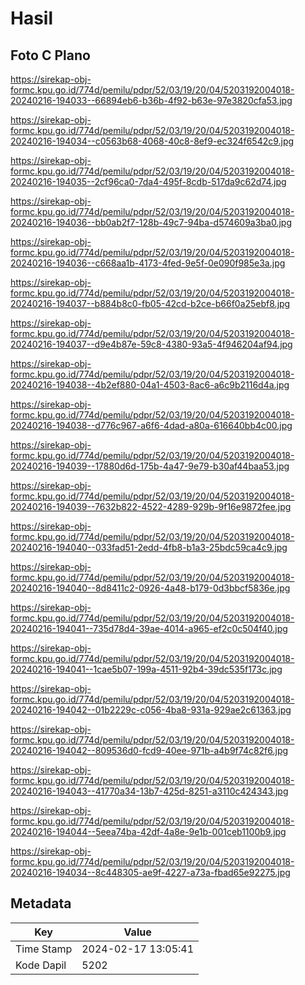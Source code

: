 # Hasil

## Foto C Plano

https://sirekap-obj-formc.kpu.go.id/774d/pemilu/pdpr/52/03/19/20/04/5203192004018-20240216-194033--66894eb6-b36b-4f92-b63e-97e3820cfa53.jpg

https://sirekap-obj-formc.kpu.go.id/774d/pemilu/pdpr/52/03/19/20/04/5203192004018-20240216-194034--c0563b68-4068-40c8-8ef9-ec324f6542c9.jpg

https://sirekap-obj-formc.kpu.go.id/774d/pemilu/pdpr/52/03/19/20/04/5203192004018-20240216-194035--2cf96ca0-7da4-495f-8cdb-517da9c62d74.jpg

https://sirekap-obj-formc.kpu.go.id/774d/pemilu/pdpr/52/03/19/20/04/5203192004018-20240216-194036--bb0ab2f7-128b-49c7-94ba-d574609a3ba0.jpg

https://sirekap-obj-formc.kpu.go.id/774d/pemilu/pdpr/52/03/19/20/04/5203192004018-20240216-194036--c668aa1b-4173-4fed-9e5f-0e090f985e3a.jpg

https://sirekap-obj-formc.kpu.go.id/774d/pemilu/pdpr/52/03/19/20/04/5203192004018-20240216-194037--b884b8c0-fb05-42cd-b2ce-b66f0a25ebf8.jpg

https://sirekap-obj-formc.kpu.go.id/774d/pemilu/pdpr/52/03/19/20/04/5203192004018-20240216-194037--d9e4b87e-59c8-4380-93a5-4f946204af94.jpg

https://sirekap-obj-formc.kpu.go.id/774d/pemilu/pdpr/52/03/19/20/04/5203192004018-20240216-194038--4b2ef880-04a1-4503-8ac6-a6c9b2116d4a.jpg

https://sirekap-obj-formc.kpu.go.id/774d/pemilu/pdpr/52/03/19/20/04/5203192004018-20240216-194038--d776c967-a6f6-4dad-a80a-616640bb4c00.jpg

https://sirekap-obj-formc.kpu.go.id/774d/pemilu/pdpr/52/03/19/20/04/5203192004018-20240216-194039--17880d6d-175b-4a47-9e79-b30af44baa53.jpg

https://sirekap-obj-formc.kpu.go.id/774d/pemilu/pdpr/52/03/19/20/04/5203192004018-20240216-194039--7632b822-4522-4289-929b-9f16e9872fee.jpg

https://sirekap-obj-formc.kpu.go.id/774d/pemilu/pdpr/52/03/19/20/04/5203192004018-20240216-194040--033fad51-2edd-4fb8-b1a3-25bdc59ca4c9.jpg

https://sirekap-obj-formc.kpu.go.id/774d/pemilu/pdpr/52/03/19/20/04/5203192004018-20240216-194040--8d8411c2-0926-4a48-b179-0d3bbcf5836e.jpg

https://sirekap-obj-formc.kpu.go.id/774d/pemilu/pdpr/52/03/19/20/04/5203192004018-20240216-194041--735d78d4-39ae-4014-a965-ef2c0c504f40.jpg

https://sirekap-obj-formc.kpu.go.id/774d/pemilu/pdpr/52/03/19/20/04/5203192004018-20240216-194041--1cae5b07-199a-4511-92b4-39dc535f173c.jpg

https://sirekap-obj-formc.kpu.go.id/774d/pemilu/pdpr/52/03/19/20/04/5203192004018-20240216-194042--01b2229c-c056-4ba8-931a-929ae2c61363.jpg

https://sirekap-obj-formc.kpu.go.id/774d/pemilu/pdpr/52/03/19/20/04/5203192004018-20240216-194042--809536d0-fcd9-40ee-971b-a4b9f74c82f6.jpg

https://sirekap-obj-formc.kpu.go.id/774d/pemilu/pdpr/52/03/19/20/04/5203192004018-20240216-194043--41770a34-13b7-425d-8251-a3110c424343.jpg

https://sirekap-obj-formc.kpu.go.id/774d/pemilu/pdpr/52/03/19/20/04/5203192004018-20240216-194044--5eea74ba-42df-4a8e-9e1b-001ceb1100b9.jpg

https://sirekap-obj-formc.kpu.go.id/774d/pemilu/pdpr/52/03/19/20/04/5203192004018-20240216-194034--8c448305-ae9f-4227-a73a-fbad65e92275.jpg


## Metadata

| Key        | Value               |
| ---------- | ------------------- |
| Time Stamp | 2024-02-17 13:05:41 |
| Kode Dapil | 5202                |



